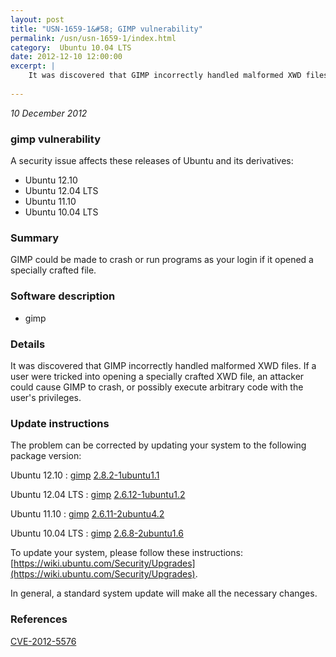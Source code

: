 ```yaml
---
layout: post
title: "USN-1659-1&#58; GIMP vulnerability"
permalink: /usn/usn-1659-1/index.html
category:  Ubuntu 10.04 LTS
date: 2012-12-10 12:00:00
excerpt: |
    It was discovered that GIMP incorrectly handled malformed XWD files. If a user were tricked into opening a specially crafted XWD file, an attacker could cause GIMP to crash, or possibly execute arbitrary code with the user&#39;s privileges. 
    
--- 
```

 
 

*10 December 2012*

### gimp vulnerability

A security issue affects these releases of Ubuntu and its derivatives:

* Ubuntu 12.10
* Ubuntu 12.04 LTS
* Ubuntu 11.10
* Ubuntu 10.04 LTS

### Summary

GIMP could be made to crash or run programs as your login if it opened a specially crafted file.

### Software description

* gimp 

### Details

It was discovered that GIMP incorrectly handled malformed XWD files. If a user were tricked into opening a specially crafted XWD file, an attacker could cause GIMP to crash, or possibly execute arbitrary code with the user&#39;s privileges. 

### Update instructions

The problem can be corrected by updating your system to the following package version:

Ubuntu 12.10
 : [gimp](https://launchpad.net/ubuntu/+source/gimp) <span> [2.8.2-1ubuntu1.1](https://launchpad.net/ubuntu/+source/gimp/2.8.2-1ubuntu1.1) </span> 

Ubuntu 12.04 LTS
 : [gimp](https://launchpad.net/ubuntu/+source/gimp) <span> [2.6.12-1ubuntu1.2](https://launchpad.net/ubuntu/+source/gimp/2.6.12-1ubuntu1.2) </span> 

Ubuntu 11.10
 : [gimp](https://launchpad.net/ubuntu/+source/gimp) <span> [2.6.11-2ubuntu4.2](https://launchpad.net/ubuntu/+source/gimp/2.6.11-2ubuntu4.2) </span> 

Ubuntu 10.04 LTS
 : [gimp](https://launchpad.net/ubuntu/+source/gimp) <span> [2.6.8-2ubuntu1.6](https://launchpad.net/ubuntu/+source/gimp/2.6.8-2ubuntu1.6) </span> 

To update your system, please follow these instructions: [https://wiki.ubuntu.com/Security/Upgrades](https://wiki.ubuntu.com/Security/Upgrades).

In general, a standard system update will make all the necessary changes. 

### References

 
 [CVE-2012-5576](http://people.ubuntu.com/~ubuntu-security/cve/CVE-2012-5576)
 

